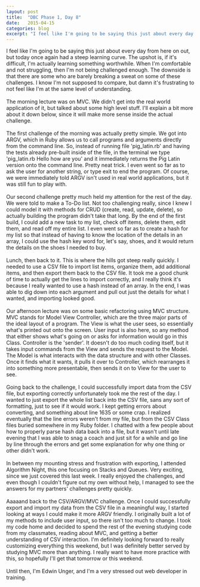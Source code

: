 ```yaml
---
layout: post
title:  "DBC Phase 1, Day 8"
date:   2015-04-15
categories: blog
excerpt: "I feel like I'm going to be saying this just about every day from here on out, but today once again had a steep learning curve. The upshot is, if it's difficult, I'm actually learning something worthwhile. When I'm comfortable and not struggling, then I'm not being challenged enough. The downside is that there are some who are barely breaking a sweat on some of these challenges. I know I'm not supposed to compare, but damn it's frustrating to not feel like I'm at the same level of understanding."
---
```


I feel like I'm going to be saying this just about every day from here on out, but today once again had a steep learning curve. The upshot is, if it's difficult, I'm actually learning something worthwhile. When I'm comfortable and not struggling, then I'm not being challenged enough. The downside is that there are some who are barely breaking a sweat on some of these challenges. I know I'm not supposed to compare, but damn it's frustrating to not feel like I'm at the same level of understanding.
<br>
<br>
The morning lecture was on MVC. We didn't get into the real world application of it, but talked about some high level stuff. I'll explain a bit more about it down below, since it will make more sense inside the actual challenge.
<br>
<br>
The first challenge of the morning was actually pretty simple. We got into ARGV, which in Ruby allows us to call programs and arguments directly from the command line. So, instead of running file 'pig_latin.rb' and having the tests already pre-built inside of the file, in the terminal we type 'pig_latin.rb Hello how are you' and it immediately returns the Pig Latin version onto the command line. Pretty neat trick. I even went so far as to ask the user for another string, or type exit to end the program. Of course, we were immediately told ARGV isn't used in real world applications, but it was still fun to play with.
<br>
<br>
Our second challenge pretty much held my attention for the rest of the day. We were told to make a To-Do list. Not too challenging really, since I knew I could model it with methods for CRUD (create, read, update, delete), so actually building the program didn't take that long. By the end of the first build, I could add a new task to my list, check off items, delete them, edit them, and read off my entire list. I even went so far as to create a hash for my list so that instead of having to know the location of the details in an array, I could use the hash key word for, let's say, shoes, and it would return the details on the shoes I needed to buy.
<br>
<br>
Lunch, then back to it. This is where the hills got steep really quickly. I needed to use a CSV file to import list items, organize them, add additional items, and then export them back to the CSV file. It took me a good chunk of time to actually get the lines to import correctly, and I really think it's because I really wanted to use a hash instead of an array. In the end, I was able to dig down into each argument and pull out just the details for what I wanted, and importing looked good.
<br>
<br>
Our afternoon lecture was on some basic refactoring using MVC structure. MVC stands for Model View Controller, which are the three major parts of the ideal layout of a program. The View is what the user sees, so essentially what's printed out onto the screen. User input is also here, so any method that either shows what's going on or asks for information would go in this Class. Controller is the 'sender'. It doesn't do too much coding itself, but it takes input commands from the View and sends the request to the Model. The Model is what interacts with the data structure and with other Classes. Once it finds what it wants, it pulls it over to Controller, which rearranges it into something more presentable, then sends it on to View for the user to see.
<br>
<br>
Going back to the challenge, I could successfully import data from the CSV file, but exporting correctly unfortunately took me the rest of the day. I wanted to just export the whole list back into the CSV file, sans any sort of formatting, just to see if it would work. I kept getting errors about converting, and something about line 1635 or some crap. I realized eventually that the line errors weren't from my file, but from the CSV Class files buried somewhere in my Ruby folder. I chatted with a few people about how to properly parse hash data back into a file, but it wasn't until late evening that I was able to snag a coach and just sit for a while and go line by line through the errors and get some explanation for why one thing or other didn't work.
<br>
<br>
In between my mounting stress and frustration with exporting, I attended Algorithm Night, this one focusing on Stacks and Queues. Very exciting, since we just covered this last week. I really enjoyed the challenges, and even though I couldn't figure out my own without help, I managed to see the answers for my partners' challenges pretty quickly.
<br>
<br>
Aaaaand back to the CSV/ARGV/MVC challenge. Once I could successfully export and import my data from the CSV file in a meaningful way, I started looking at ways I could make it more ARGV friendly. I originally built a lot of my methods to include user input, so there isn't too much to change. I took my code home and decided to spend the rest of the evening studying code from my classmates, reading about MVC, and getting a better understanding of CSV interaction. I'm definitely looking forward to really customizing everything this weekend, but I was definitely better served by studying MVC more than anything. I really want to have more practice with this, so hopefully I'll get that tomorrow or this weekend.
<br>
<br>
Until then, I'm Edwin Unger, and I'm a very stressed out web developer in training.